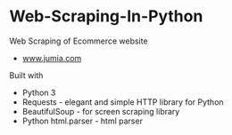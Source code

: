 # Web-Scraping-In-Python

Web Scraping of Ecommerce website
- www.jumia.com

Built with 
- Python 3
- Requests - elegant and simple HTTP library for Python
- BeautifulSoup - for screen scraping library
- Python html.parser - html parser


